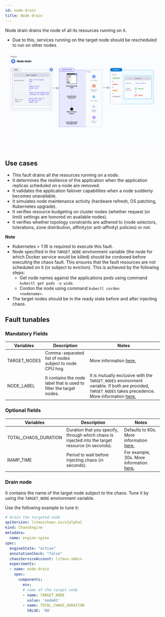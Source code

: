 ```yaml
---
id: node-drain
title: Node drain
---
```


Node drain drains the node of all its resources running on it. 
- Due to this, services running on the target node should be rescheduled to run on other nodes. 

![Node Drain](./static/images/node-drain.png)


## Use cases
- This fault drains all the resources running on a node. 
- It determines the resilience of the application when the application replicas scheduled on a node are removed.
- It validates the application failover capabilities when a node suddenly becomes unavailable.
- It simulates node maintenance activity (hardware refresh, OS patching, Kubernetes upgrade). 
- It verifies resource budgeting on cluster nodes (whether request (or limit) settings are honored on available nodes).
- It verifies whether topology constraints are adhered to (node selectors, tolerations, zone distribution, affinity(or anti-affinity) policies) or not. 

**Note**
- Kubernetes > 1.16 is required to execute this fault.
- Node specified in the <code>TARGET_NODE</code> environment variable (the node for which Docker service would be killed) should be cordoned before executing the chaos fault. This ensures that the fault resources are not scheduled on it (or subject to eviction). This is achieved by the following steps:
  - Get node names against the applications pods using command <code>kubectl get pods -o wide</code>.
  - Cordon the node using command <code>kubectl cordon &lt;nodename&gt;</code>.
- The target nodes should be in the ready state before and after injecting chaos.

## Fault tunables

### Mandatory Fields

| Variables    | Description                                                         | Notes                                                                                                                                                                                                                                                                                                                                |
|--------------|---------------------------------------------------------------------|--------------------------------------------------------------------------------------------------------------------------------------------------------------------------------------------------------------------------------------------------------------------------------------------------------------------------------------|
| TARGET_NODES | Comma-separated list of nodes subject to node CPU hog.              | More information <a href = "https://developer.harness.io/docs/chaos-engineering/chaos-faults/kubernetes/node/common-tunables-for-node-faults#target-multiple-nodes">here.</a>                                                                                                                                                        |
| NODE_LABEL   | It contains the node label that is used to filter the target nodes. | It is mutually exclusive with the <code>TARGET_NODES</code> environment variable. If both are provided, <code>TARGET_NODES</code> takes precedence. More information <a href = "https://developer.harness.io/docs/chaos-engineering/chaos-faults/kubernetes/node/common-tunables-for-node-faults#target-nodes-with-labels">here.</a> |

### Optional fields

| Variables            | Description                                                                                       | Notes                                                                                                                                                                         |
|----------------------|---------------------------------------------------------------------------------------------------|-------------------------------------------------------------------------------------------------------------------------------------------------------------------------------|
| TOTAL_CHAOS_DURATION | Duration that you specify, through which chaos is injected into the target resource (in seconds). | Defaults to 60s. More information <a href = "https://developer.harness.io/docs/chaos-engineering/chaos-faults/common-tunables-for-all-faults#duration-of-the-chaos">here.</a> |
| RAMP_TIME            | Period to wait before injecting chaos (in seconds).                                               | For example, 30s. More information <a href = "https://developer.harness.io/docs/chaos-engineering/chaos-faults/common-tunables-for-all-faults#ramp-time">here.</a>            |

### Drain node

It contains the name of the target node subject to the chaos. Tune it by using the `TARGET_NODE` environment variable.

Use the following example to tune it:

[embedmd]:# (./static/manifests/node-drain/node-drain.yaml yaml)
```yaml
# drain the targeted node
apiVersion: litmuschaos.io/v1alpha1
kind: ChaosEngine
metadata:
  name: engine-nginx
spec:
  engineState: "active"
  annotationCheck: "false"
  chaosServiceAccount: litmus-admin
  experiments:
  - name: node-drain
    spec:
      components:
        env:
        # name of the target node
        - name: TARGET_NODE
          value: 'node01'
        - name: TOTAL_CHAOS_DURATION
          VALUE: '60'
```
